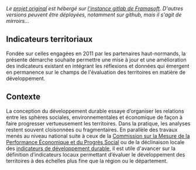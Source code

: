 *Le [projet original](https://git.framasoft.org/territoires/indicateurs-territoriaux) est hébergé sur [l'instance gitlab de Framasoft](https://git.framasoft.org). D'autres versions peuvent être déployées, notamment sur github, mais il s'agit de mirroirs...*
## Indicateurs territoriaux
Fondée sur celles engagées en 2011 par les partenaires haut-normands, la présente démarche souhaite permettre une mise à jour et une amélioration des indicateurs existant en intégrant les réflexions et données qui émergent en permanence sur le champs de l'évaluation des territoires en matière de développement.
## Contexte
La conception du développement durable essaye d’organiser les relations entre les sphères sociales, environnementales et économique de façon à faire progresser vertueusement les territoires. Dans la pratique, les analyses restent souvent cloisonnées ou fragmentaires. En parallèle des travaux menés au niveau national suite à ceux de la [Commission sur la Mesure de la Performance Économique et du Progrès Social](http://www.insee.fr/fr/publications-et-services/default.asp?page=dossiers_web/stiglitz/documents-commission.htm) ou de la déclinaison locale des [indicateurs de développement durable](http://www.developpement-durable.gouv.fr/Indicateurs-de-developpement.html), il est utile d'avancer sur la définition d’indicateurs locaux permettant d’évaluer le développement des territoires à des échelles plus fine que la région ou le département.